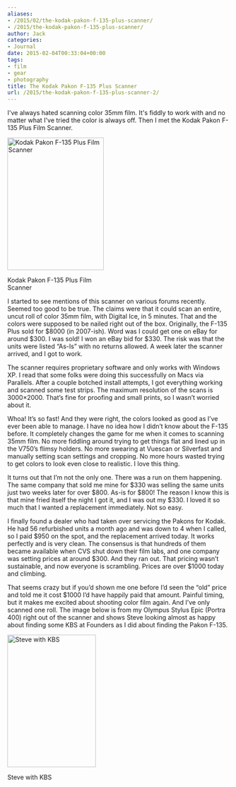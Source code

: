 ```yaml
---
aliases:
- /2015/02/the-kodak-pakon-f-135-plus-scanner/
- /2015/the-kodak-pakon-f-135-plus-scanner/
author: Jack
categories:
- Journal
date: 2015-02-04T00:33:04+00:00
tags:
- film
- gear
- photography
title: The Kodak Pakon F-135 Plus Scanner
url: /2015/the-kodak-pakon-f-135-plus-scanner-2/
---
```


I've always hated scanning color 35mm film. It's fiddly to work with and no matter what I've tried the color is always off. Then I met the Kodak Pakon F-135 Plus Film Scanner.

<div id="attachment_4231" style="width: 228px" class="wp-caption alignnone">
  <img class="size-medium wp-image-4231" src="/wp-content/uploads/2015/02/IMG_0670-218x300.jpg" alt="Kodak Pakon F-135 Plus Film Scanner" width="218" height="300" srcset="/wp-content/uploads/2015/02/IMG_0670-218x300.jpg 218w, /wp-content/uploads/2015/02/IMG_0670.jpg 435w" sizes="(max-width: 218px) 100vw, 218px" />
  
  <p class="wp-caption-text">
    Kodak Pakon F-135 Plus Film Scanner
  </p>
</div>

I started to see mentions of this scanner on various forums recently. Seemed too good to be true. The claims were that it could scan an entire, uncut roll of color 35mm film, with Digital Ice, in 5 minutes. That and the colors were supposed to be nailed right out of the box. Originally, the F-135 Plus sold for $8000 (in 2007-ish). Word was I could get one on eBay for around $300. I was sold! I won an eBay bid for $330. The risk was that the units were listed “As-Is” with no returns allowed. A week later the scanner arrived, and I got to work.

The scanner requires proprietary software and only works with Windows XP. I read that some folks were doing this successfully on Macs via Parallels. After a couple botched install attempts, I got everything working and scanned some test strips. The maximum resolution of the scans is 3000×2000. That’s fine for proofing and small prints, so I wasn’t worried about it.

Whoa! It’s so fast! And they were right, the colors looked as good as I’ve ever been able to manage. I have no idea how I didn’t know about the F-135 before. It completely changes the game for me when it comes to scanning 35mm film. No more fiddling around trying to get things flat and lined up in the V750’s flimsy holders. No more swearing at Vuescan or Silverfast and manually setting scan settings and cropping. No more hours wasted trying to get colors to look even close to realistic. I love this thing.

It turns out that I’m not the only one. There was a run on them happening. The same company that sold me mine for $330 was selling the same units just two weeks later for over $800. As-is for $800! The reason I know this is that mine fried itself the night I got it, and I was out my $330. I loved it so much that I wanted a replacement immediately. Not so easy.

I finally found a dealer who had taken over servicing the Pakons for Kodak. He had 56 refurbished units a month ago and was down to 4 when I called, so I paid $950 on the spot, and the replacement arrived today. It works perfectly and is very clean. The consensus is that hundreds of them became available when CVS shut down their film labs, and one company was setting prices at around $300. And they ran out. That pricing wasn’t sustainable, and now everyone is scrambling. Prices are over $1000 today and climbing.

That seems crazy but if you’d shown me one before I’d seen the “old” price and told me it cost $1000 I’d have happily paid that amount. Painful timing, but it makes me excited about shooting color film again. And I’ve only scanned one roll. The image below is from my Olympus Stylus Epic (Portra 400) right out of the scanner and shows Steve looking almost as happy about finding some KBS at Founders as I did about finding the Pakon F-135.

<div id="attachment_4232" style="width: 210px" class="wp-caption alignnone">
  <img class="size-medium wp-image-4232" src="/wp-content/uploads/2015/02/2015-Roll-003_02-edit-200x300.jpg" alt="Steve with KBS" width="200" height="300" srcset="/wp-content/uploads/2015/02/2015-Roll-003_02-edit-200x300.jpg 200w, /wp-content/uploads/2015/02/2015-Roll-003_02-edit.jpg 400w" sizes="(max-width: 200px) 100vw, 200px" />
  
  <p class="wp-caption-text">
    Steve with KBS
  </p>
</div>
